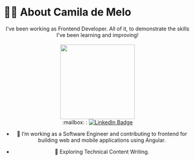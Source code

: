 # :woman_technologist: About Camila de Melo
<div align="center"> I've been working as Frontend Developer. All of it, to demonstrate the skills I've been learning and improving!</div>
<br>

<div id="header" align="center">
  <img src="https://i.giphy.com/media/v1.Y2lkPTc5MGI3NjExY2J6YzlnanphbmM4MTl3cjNyMjlnYjd4YWVtY3Z1bngyY2Y5MHhzZCZlcD12MV9pbnRlcm5hbF9naWZfYnlfaWQmY3Q9Zw/BferOKonYOspm28AiB/giphy.gif" width="200"/>
  <div id="badges">
:mailbox: : <a href="your-linkedin-URL" align="center">
    <img src="https://img.shields.io/badge/LinkedIn-blue?style=for-the-badge&logo=linkedin&logoColor=white" alt="LinkedIn Badge"/>
  </a>
</div>
  
- :telescope: I’m working as a Software Engineer and contributing to frontend for building web and mobile applications using Angular.

- :seedling: Exploring Technical Content Writing.
</div>
